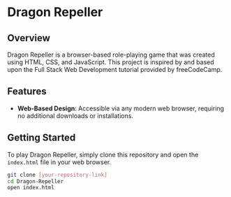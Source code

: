 # Dragon Repeller

## Overview
Dragon Repeller is a browser-based role-playing game that was created using HTML, CSS, and JavaScript. This project is inspired by and based upon the Full Stack Web Development tutorial provided by freeCodeCamp. 

## Features
- **Web-Based Design**: Accessible via any modern web browser, requiring no additional downloads or installations.

## Getting Started
To play Dragon Repeller, simply clone this repository and open the `index.html` file in your web browser.

```bash
git clone [your-repository-link]
cd Dragon-Repeller
open index.html
